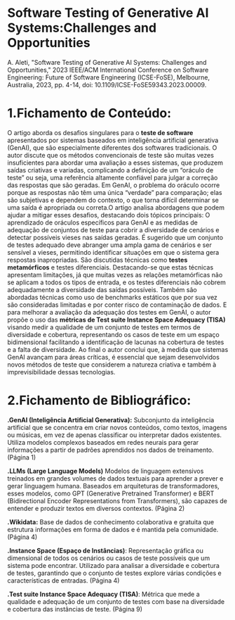 # Software Testing of Generative AI Systems:Challenges and Opportunities

A. Aleti, "Software Testing of Generative AI Systems: Challenges and Opportunities," 2023 IEEE/ACM International Conference on Software Engineering: Future of Software Engineering (ICSE-FoSE), Melbourne, Australia, 2023, pp. 4-14, doi: 10.1109/ICSE-FoSE59343.2023.00009. 

# 1.Fichamento de Conteúdo:

O artigo aborda os desafios singulares para o **teste de software** apresentados por sistemas baseados em inteligência artificial generativa (GenAI), que são especialmente diferentes dos softwares tradicionais. O autor discute que os métodos convencionais de teste são muitas vezes insuficientes para abordar uma avaliação a esses sistemas, que produzem saídas criativas e variadas, complicando a definição de um “oráculo de teste” ou seja, uma referência altamente confiável para julgar a correção das respostas que são geradas. Em GenAI, o problema do oráculo ocorre porque as respostas não têm uma única “verdade” para comparação; elas são subjetivas e dependem do contexto, o que torna difícil determinar se uma saída é apropriada ou correta.O artigo analisa abordagens que podem ajudar a mitigar esses desafios, destacando dois tópicos principais: O aprendizado de oráculos específicos para GenAI e as medidas de adequação de conjuntos de teste para cobrir a diversidade de cenários e detectar possíveis vieses nas saídas geradas. É sugerido que um conjunto de testes adequado deve abranger uma ampla gama de cenários e ser sensível a vieses, permitindo identificar situações em que o sistema gera respostas inapropriadas. São discutidas técnicas como **testes metamórficos** e testes diferenciais. Destacando-se que estas técnicas apresentam limitações, já que muitas vezes as relações metamórficas não se aplicam a todos os tipos de entrada, e os testes diferenciais não cobrem adequadamente a diversidade das saídas possíveis. Também são abordadas técnicas como uso de benchmarks estáticos que por sua vez são consideradas limitadas e por conter risco de contaminação de dados. E para melhorar a avaliação da adequação dos testes em GenAI, o autor propõe o uso das **métricas de Test suite Instance Space Adequacy (TISA)** visando medir a qualidade de um conjunto de testes em termos de diversidade e cobertura, representando os casos de teste em um espaço bidimensional facilitando a identificação de lacunas na cobertura de testes e a falta de diversidade. Ao final o autor conclui que, à medida que sistemas GenAI avançam para áreas críticas, é essencial que sejam desenvolvidos novos métodos de teste que considerem a natureza criativa e também à imprevisibilidade dessas tecnologias.

# 2.Fichamento de Bibliográfico:


**.GenAI (Inteligência Artificial Generativa):** Subconjunto da inteligência artificial que se concentra em criar novos conteúdos, como textos, imagens ou músicas, em vez de apenas classificar ou interpretar dados existentes. Utiliza modelos complexos baseados em redes neurais para gerar informações a partir de padrões aprendidos nos dados de treinamento. (Página 1)

**.LLMs (Large Language Models)**
Modelos de linguagem extensivos treinados em grandes volumes de dados textuais para aprender a prever e gerar linguagem humana.
 Baseados em arquiteturas de transformadores, esses modelos, como GPT (Generative Pretrained Transformer) e BERT (Bidirectional Encoder Representations from Transformers), são capazes de entender e produzir textos em diversos contextos. (Página 2)

**.Wikidata:** Base de dados de conhecimento colaborativa e gratuita que estrutura informações em forma de dados e é mantida pela comunidade. (Página 4)

**.Instance Space (Espaço de Instâncias)**: Representação gráfica ou dimensional de todos os cenários ou casos de teste possíveis que um sistema pode encontrar. Utilizado para analisar a diversidade e cobertura de testes, garantindo que o conjunto de testes explore várias condições e características de entradas. (Página 4)

**.Test suite Instance Space Adequacy (TISA)**: Métrica que mede a qualidade e adequação de um conjunto de testes com base na diversidade e cobertura das instâncias de teste. (Página 9)


